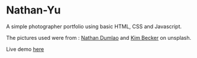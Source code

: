 # Nathan-Yu
A simple photographer portfolio using basic HTML, CSS and Javascript.

The pictures used were from : [Nathan Dumlao](https://unsplash.com/@nate_dumlao) and [Kim Becker](https://unsplash.com/@ksbphotography) on unsplash.

Live demo [here](https://owldevjs.github.io/Nathan-Yu/)
